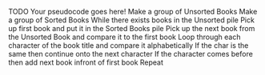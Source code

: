 TODO Your pseudocode goes here!
Make a group of Unsorted Books
Make a group of Sorted Books
While there exists books in the Unsorted pile
        Pick up first book and put it in the Sorted Books pile
        Pick up the next book from the Unsorted Book and compare it to the
        first book
        Loop through each character of the book title and compare it
        alphabetically
        If the char is the same then continue onto the next character
        If the character comes before then add next book infront of first book
Repeat

